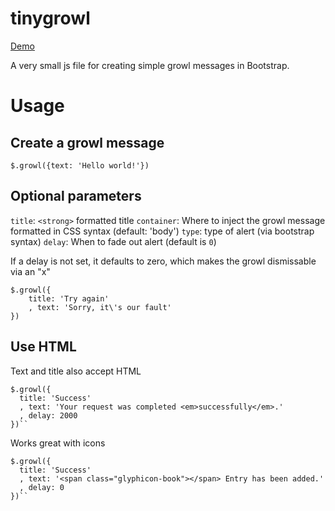 tinygrowl
=========

<a href="http://cdpn.io/AyDtJ">Demo</a>

A very small js file for creating simple growl messages in Bootstrap.

Usage
=====

Create a growl message
----------------------

``$.growl({text: 'Hello world!'})``

Optional parameters
-------------------

``title``: ``<strong>`` formatted title
``container``: Where to inject the growl message formatted in CSS syntax (default: 'body')
``type``: type of alert (via bootstrap syntax)
``delay``: When to fade out alert (default is ``0``) 

If a delay is not set, it defaults to zero, which makes the growl dismissable via an "x"

    $.growl({
    	title: 'Try again'
    	, text: 'Sorry, it\'s our fault'
    })

Use HTML
--------

Text and title also accept HTML

    $.growl({ 
      title: 'Success'
      , text: 'Your request was completed <em>successfully</em>.'
      , delay: 2000 
    })``

Works great with icons

    $.growl({ 
      title: 'Success'
      , text: '<span class="glyphicon-book"></span> Entry has been added.'
      , delay: 0 
    })``